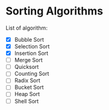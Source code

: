 # Sorting Algorithms

List of algorithm:
- [x] Bubble Sort
- [x] Selection Sort
- [x] Insertion Sort
- [ ] Merge Sort
- [ ] Quicksort
- [ ] Counting Sort
- [ ] Radix Sort
- [ ] Bucket Sort
- [ ] Heap Sort
- [ ] Shell Sort
